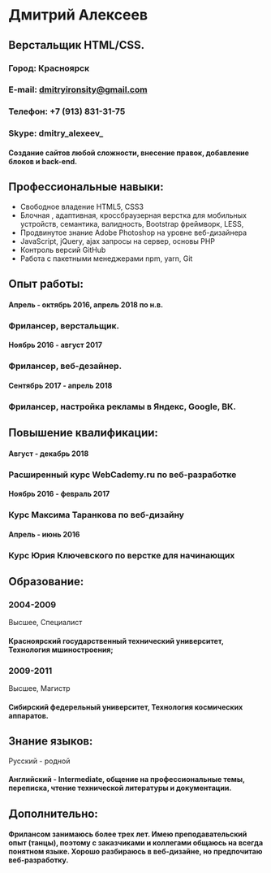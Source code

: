 # Дмитрий Алексеев
## Верстальщик HTML/CSS.

### Город: Красноярск
### E-mail: dmitryironsity@gmail.com
### Телефон: +7 (913) 831-31-75
### Skype: dmitry_alexeev_

#### Создание сайтов любой сложности, внесение правок, добавление блоков и back-end.

## Профессиональные навыки:
- Свободное владение HTML5, CSS3
- Блочная , адаптивная, кроссбраузерная верстка для мобильных устройств, семантика, валидность, Bootstrap фреймворк, LESS, 
- Продвинутое знание Adobe Photoshop на уровне веб-дизайнера
- JavaScript, jQuery, ajax запросы на сервер, основы PHP
- Контроль версий GitHub
- Работа с пакетными менеджерами npm, yarn, Git

## Опыт работы:

#### Апрель - октябрь 2016, апрель 2018 по н.в.
### Фрилансер, верстальщик.

#### Ноябрь 2016 - август 2017
### Фрилансер, веб-дезайнер.

#### Сентябрь 2017 - апрель 2018
### Фрилансер, настройка рекламы в Яндекс, Google, ВК.

## Повышение квалификации:

#### Август - декабрь 2018
### Расширенный курс WebCademy.ru по веб-разработке

#### Ноябрь 2016 - февраль 2017
### Курс Максима Таранкова по веб-дизайну

#### Апрель - июнь 2016
### Курс Юрия Ключевского по верстке для начинающих

## Образование:

### 2004-2009
Высшее, Специалист
#### Красноярский государственный технический университет, Технология мшиностроения;

### 2009-2011
Высшее, Магистр
#### Сибирский федерельный университет, Технология космических аппаратов.

## Знание языков:
Русский - родной
#### Английский - Intermediate, общение на профессиональные темы, переписка, чтение технической литературы и документации.

## Дополнительно:
#### Фрилансом занимаюсь более трех лет. Имею преподавательский опыт (танцы), поэтому с заказчиками и коллегами общаюсь на всегда понятном языке. Хорошо разбираюсь в веб-дизайне, но предпочитаю веб-разработку. 
